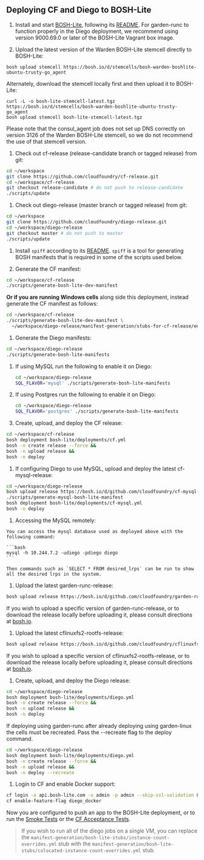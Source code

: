 ## Deploying CF and Diego to BOSH-Lite

1. Install and start [BOSH-Lite](https://github.com/cloudfoundry/bosh-lite),
   following its
   [README](https://github.com/cloudfoundry/bosh-lite/blob/master/README.md).
   For garden-runc to function properly in the Diego deployment,
   we recommend using version 9000.69.0 or later of the BOSH-Lite Vagrant box image.

1. Upload the latest version of the Warden BOSH-Lite stemcell directly to BOSH-Lite:

  ```
  bosh upload stemcell https://bosh.io/d/stemcells/bosh-warden-boshlite-ubuntu-trusty-go_agent
  ```

  Alternately, download the stemcell locally first and then upload it to BOSH-Lite:

  ```
  curl -L -o bosh-lite-stemcell-latest.tgz https://bosh.io/d/stemcells/bosh-warden-boshlite-ubuntu-trusty-go_agent
  bosh upload stemcell bosh-lite-stemcell-latest.tgz
  ```

  Please note that the consul_agent job does not set up DNS correctly on version 3126 of the Warden BOSH-Lite stemcell, so we do not recommend the use of that stemcell version.

1. Check out cf-release (release-candidate branch or tagged release) from git:

  ```bash
  cd ~/workspace
  git clone https://github.com/cloudfoundry/cf-release.git
  cd ~/workspace/cf-release
  git checkout release-candidate # do not push to release-candidate
  ./scripts/update
  ```

1. Check out diego-release (master branch or tagged release) from git:

  ```bash
  cd ~/workspace
  git clone https://github.com/cloudfoundry/diego-release.git
  cd ~/workspace/diego-release
  git checkout master # do not push to master
  ./scripts/update
  ```

1. Install `spiff` according to its [README](https://github.com/cloudfoundry-incubator/spiff).
   `spiff` is a tool for generating BOSH manifests that is required in some of the scripts used below.

1. Generate the CF manifest:

  ```bash
  cd ~/workspace/cf-release
  ./scripts/generate-bosh-lite-dev-manifest
  ```

   **Or if you are running Windows cells** along side this deployment, instead generate the CF manifest as follows:

  ```bash
  cd ~/workspace/cf-release
  ./scripts/generate-bosh-lite-dev-manifest \
    ~/workspace/diego-release/manifest-generation/stubs-for-cf-release/enable_diego_windows_in_cc.yml
  ```

1. Generate the Diego manifests:

  ```bash
  cd ~/workspace/diego-release
  ./scripts/generate-bosh-lite-manifests
  ```

  1. If using MySQL run the following to enable it on Diego:

     ```bash
     cd ~/workspace/diego-release
     SQL_FLAVOR='mysql' ./scripts/generate-bosh-lite-manifests
     ```

  1. If using Postgres run the following to enable it on Diego:

     ```bash
     cd ~/workspace/diego-release
     SQL_FLAVOR='postgres' ./scripts/generate-bosh-lite-manifests
     ```

1. Create, upload, and deploy the CF release:

  ```bash
  cd ~/workspace/cf-release
  bosh deployment bosh-lite/deployments/cf.yml
  bosh -n create release --force &&
  bosh -n upload release &&
  bosh -n deploy
  ```

1. If configuring Diego to use MySQL, upload and deploy the latest cf-mysql-release:

  ```bash
  cd ~/workspace/diego-release
  bosh upload release https://bosh.io/d/github.com/cloudfoundry/cf-mysql-release
  ./scripts/generate-mysql-bosh-lite-manifest
  bosh deployment bosh-lite/deployments/cf-mysql.yml
  bosh -n deploy
  ```

  1. Accessing the MySQL remotely:

    You can access the mysql database used as deployed above with the following command:

    ```bash
    mysql -h 10.244.7.2 -udiego -pdiego diego
    ```

    Then commands such as `SELECT * FROM desired_lrps` can be run to show all the desired lrps in the system.

1. Upload the latest garden-runc-release:

  ```bash
  bosh upload release https://bosh.io/d/github.com/cloudfoundry/garden-runc-release
  ```

  If you wish to upload a specific version of garden-runc-release, or to download the release locally before uploading it, please consult directions at [bosh.io](http://bosh.io/releases/github.com/cloudfoundry/garden-runc-release).

1. Upload the latest cflinuxfs2-rootfs-release:

  ```bash
  bosh upload release https://bosh.io/d/github.com/cloudfoundry/cflinuxfs2-rootfs-release
  ```

  If you wish to upload a specific version of cflinuxfs2-rootfs-release, or to download the release locally before uploading it, please consult directions at [bosh.io](http://bosh.io/releases/github.com/cloudfoundry/cflinuxfs2-rootfs-release).

1. Create, upload, and deploy the Diego release:

  ```bash
  cd ~/workspace/diego-release
  bosh deployment bosh-lite/deployments/diego.yml
  bosh -n create release --force &&
  bosh -n upload release &&
  bosh -n deploy
  ```

  If deploying using garden-runc after already deploying using garden-linux the cells must be recreated.  Pass the --recreate flag to the deploy command.

  ```bash
  cd ~/workspace/diego-release
  bosh deployment bosh-lite/deployments/diego.yml
  bosh -n create release --force &&
  bosh -n upload release &&
  bosh -n deploy --recreate
  ```

1. Login to CF and enable Docker support:

  ```bash
  cf login -a api.bosh-lite.com -u admin -p admin --skip-ssl-validation &&
  cf enable-feature-flag diego_docker
  ```

Now you are configured to push an app to the BOSH-Lite deployment, or to run the
[Smoke Tests](https://github.com/cloudfoundry/cf-smoke-tests)
or the
[CF Acceptance Tests](https://github.com/cloudfoundry/cf-acceptance-tests).

> If you wish to run all of the diego jobs on a single VM, you can replace the
> `manifest-generation/bosh-lite-stubs/instance-count-overrides.yml` stub with
> the `manifest-generation/bosh-lite-stubs/colocated-instance-count-overrides.yml`
> stub.
